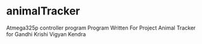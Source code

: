 # animalTracker
Atmega325p controller program
Program Written For Project Animal Tracker for Gandhi Krishi Vigyan Kendra
